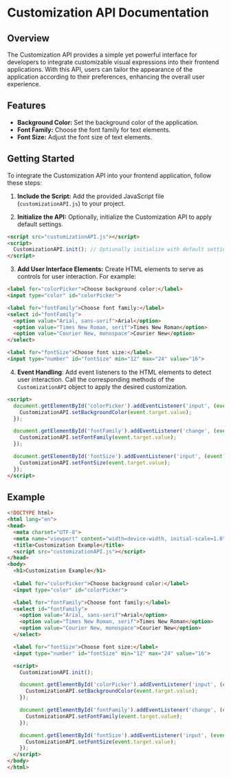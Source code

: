 
# Customization API Documentation

## Overview

The Customization API provides a simple yet powerful interface for developers to integrate customizable visual expressions into their frontend applications. With this API, users can tailor the appearance of the application according to their preferences, enhancing the overall user experience.

## Features

- **Background Color:** Set the background color of the application.
- **Font Family:** Choose the font family for text elements.
- **Font Size:** Adjust the font size of text elements.

## Getting Started

To integrate the Customization API into your frontend application, follow these steps:

1. **Include the Script:** Add the provided JavaScript file (`customizationAPI.js`) to your project.

2. **Initialize the API:** Optionally, initialize the Customization API to apply default settings.

```html
<script src="customizationAPI.js"></script>
<script>
  CustomizationAPI.init(); // Optionally initialize with default settings
</script>
```

3. **Add User Interface Elements:** Create HTML elements to serve as controls for user interaction. For example:

```html
<label for="colorPicker">Choose background color:</label>
<input type="color" id="colorPicker">

<label for="fontFamily">Choose font family:</label>
<select id="fontFamily">
  <option value="Arial, sans-serif">Arial</option>
  <option value="Times New Roman, serif">Times New Roman</option>
  <option value="Courier New, monospace">Courier New</option>
</select>

<label for="fontSize">Choose font size:</label>
<input type="number" id="fontSize" min="12" max="24" value="16">
```

4. **Event Handling**: Add event listeners to the HTML elements to detect user interaction. Call the corresponding methods of the `CustomizationAPI` object to apply the desired customization.

```html
<script>
  document.getElementById('colorPicker').addEventListener('input', (event) => {
    CustomizationAPI.setBackgroundColor(event.target.value);
  });

  document.getElementById('fontFamily').addEventListener('change', (event) => {
    CustomizationAPI.setFontFamily(event.target.value);
  });

  document.getElementById('fontSize').addEventListener('input', (event) => {
    CustomizationAPI.setFontSize(event.target.value);
  });
</script>
```

## Example

```html
<!DOCTYPE html>
<html lang="en">
<head>
  <meta charset="UTF-8">
  <meta name="viewport" content="width=device-width, initial-scale=1.0">
  <title>Customization Example</title>
  <script src="customizationAPI.js"></script>
</head>
<body>
  <h1>Customization Example</h1>
  
  <label for="colorPicker">Choose background color:</label>
  <input type="color" id="colorPicker">

  <label for="fontFamily">Choose font family:</label>
  <select id="fontFamily">
    <option value="Arial, sans-serif">Arial</option>
    <option value="Times New Roman, serif">Times New Roman</option>
    <option value="Courier New, monospace">Courier New</option>
  </select>

  <label for="fontSize">Choose font size:</label>
  <input type="number" id="fontSize" min="12" max="24" value="16">

  <script>
    CustomizationAPI.init();

    document.getElementById('colorPicker').addEventListener('input', (event) => {
      CustomizationAPI.setBackgroundColor(event.target.value);
    });

    document.getElementById('fontFamily').addEventListener('change', (event) => {
      CustomizationAPI.setFontFamily(event.target.value);
    });

    document.getElementById('fontSize').addEventListener('input', (event) => {
      CustomizationAPI.setFontSize(event.target.value);
    });
  </script>
</body>
</html>
```
